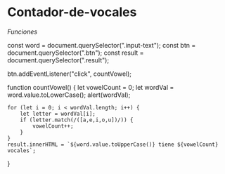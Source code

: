 # Contador-de-vocales

*Funciones*

const word = document.querySelector(".input-text");
const btn = document.querySelector(".btn");
const result = document.querySelector(".result");

btn.addEventListener("click", countVowel);

function countVowel() {
    let vowelCount = 0;
    let wordVal = word.value.toLowerCase();
    alert(wordVal);

    for (let i = 0; i < wordVal.length; i++) {
        let letter = wordVal[i];
        if (letter.match(/([a,e,i,o,u])/)) {
            vowelCount++;
        }
    }
    result.innerHTML = `${word.value.toUpperCase()} tiene ${vowelCount} vocales`;
}